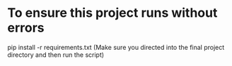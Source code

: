 # To ensure this project runs without errors

pip install -r requirements.txt
(Make sure you directed into the final project directory and then run the script)

